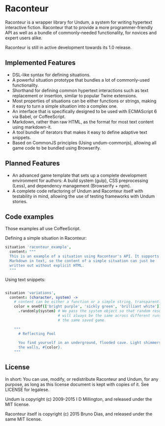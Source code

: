 # Raconteur

Raconteur is a wrapper library for Undum, a system for writing hypertext
interactive fiction. Raconteur that to provide a more programmer-friendly
API as well as a bundle of commonly-needed functionality, for novices and
expert users alike.

Raconteur is still in active development towards its 1.0 release.

## Implemented Features

- DSL-like syntax for defining situations.
- A powerful situation prototype that bundles a lot of commonly-used
  functionality.
- Shorthand for defining common hypertext interactions such as text
  replacement or insertion, similar to popular Twine extensions.
- Most properties of situations can be either functions or strings,
  making it easy to turn a simple situation into a complex one.
- An interface that is specifically designed to be used with ECMAScript 6 via
  Babel, or CoffeeScript.
- Markdown, rather than raw HTML, as the format for most text content using
  markdown-it.
- A tool bundle of iterators that makes it easy to define adaptive text
  snippets.
- Based on CommonJS principles (Using undum-commonjs), allowing all game code
  to be bundled using Browserify.

## Planned Features

- An advanced game template that sets up a complete development environment
  for authors: A build system (gulp), CSS preprocessing (Less), and dependency
  management (Browserify + npm).
- A complete code refactoring of Undum and Raconteur itself with testability
  in mind, allowing the use of testing frameworks with Undum stories.

## Code examples

Those examples all use CoffeeScript.

Defining a simple situation in Raconteur:

```coffeescript
situation 'raconteur_example',
  content: """
  This is an example of a situation using Raconteur's API. It supports
  Markdown in text, so the content of a simple situation can just be
  written out without explicit HTML.
  """
```

Using text snippets:

```coffeescript

situation 'variations',
  content: (character, system) ->
    # content can be either a function or a simple string, transparently
    color = oneOf(['bright purple', 'sickly green', 'brilliant white'])
      .randomly(system) # We pass the system object so that random results
                        # will always be the same across different runs of
                        # the same saved game.

    """
      # Reflecting Pool
  
      You find yourself in an underground, flooded cave. Light shimmers on
      the walls, #{color}.
    """
```

## License

In short: You can use, modify, or redistribute Raconteur and Undum, for any
purpose, as long as this license document is kept with copies of it. See
LICENSE for legalese.

Undum is copyright (c) 2009-2015 I D Millington, and released under the MIT
license.

Raconteur itself is copyright (c) 2015 Bruno Dias, and released under the
same MIT license.
